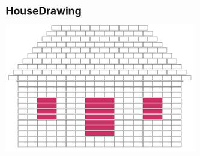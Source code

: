 # HouseDrawing
<img src="https://raw.githubusercontent.com/emrancu/HouseDrawing/master/img/made%20by%20php%20drawing.png"/> 
